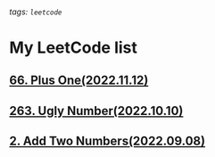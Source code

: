 ###### tags: `leetcode`
# My LeetCode list
## [66. Plus One(2022.11.12)](https://hackmd.io/@yuanster/By8-iA2So)  
## [263. Ugly Number(2022.10.10)](https://hackmd.io/NDtjMp7KRxWpAbMrM8mGjw?view)  
## [2. Add Two Numbers(2022.09.08)](https://hackmd.io/swUYXPJdTb2KkybbCL4H0g?view#2-Add-Two-Numbers) 